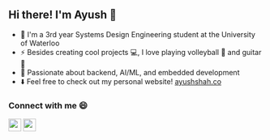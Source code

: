 ## Hi there! I'm Ayush 👋 
- 🏫 I'm a 3rd year Systems Design Engineering student at the University of Waterloo
- ⚡ Besides creating cool projects 💻, I love playing volleyball 🏐 and guitar 🎸
- 🌱 Passionate about backend, AI/ML, and embedded development 
- ⬇️ Feel free to check out my personal website! [ayushshah.co](https://www.ayushshah.co/)

### Connect with me 😄
[<img src="https://img.shields.io/badge/LinkedIn-2867B2?style=flat-square&logo=linkedin&labelColor=2867B2" height="25" />](https://www.linkedin.com/in/shah-ayush/) [<img src="https://img.shields.io/badge/Email-BB001B?style=flat-square&logo=gmail&labelColor=BB001B&logoColor=white" height="25" />](mailto:ayush.shah@uwaterloo.ca) 
